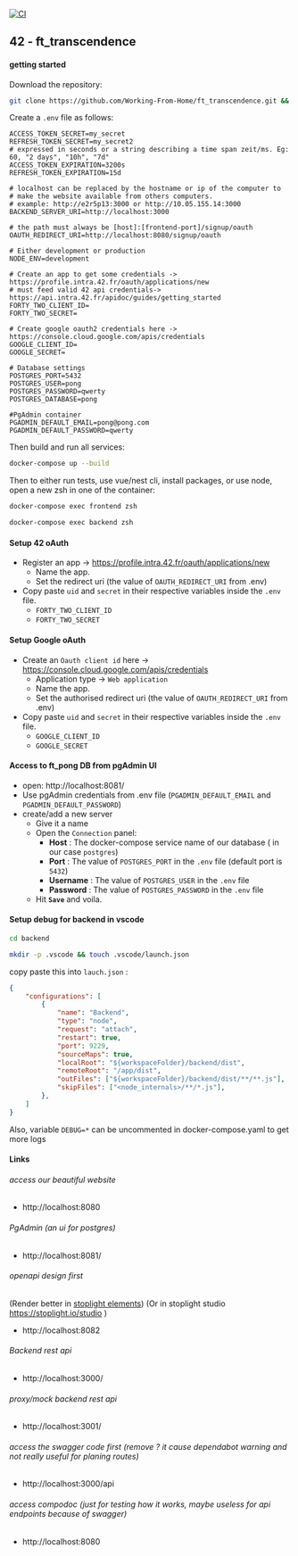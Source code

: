 [![CI](https://github.com/ggjulio/poc_dockerize_nestjs/actions/workflows/ci.yml/badge.svg)](https://github.com/ggjulio/poc_dockerize_nestjs/actions/workflows/ci.yml)


## 42 - ft_transcendence

#### getting started
Download the repository:
```bash
git clone https://github.com/Working-From-Home/ft_transcendence.git && cd ft_transcendence
```
Create a `.env` file as follows:
```
ACCESS_TOKEN_SECRET=my_secret
REFRESH_TOKEN_SECRET=my_secret2
# expressed in seconds or a string describing a time span zeit/ms. Eg: 60, "2 days", "10h", "7d"
ACCESS_TOKEN_EXPIRATION=3200s
REFRESH_TOKEN_EXPIRATION=15d

# localhost can be replaced by the hostname or ip of the computer to
# make the website available from others computers.
# example: http://e2r5p13:3000 or http://10.05.155.14:3000
BACKEND_SERVER_URI=http://localhost:3000

# the path must always be [host]:[frontend-port]/signup/oauth
OAUTH_REDIRECT_URI=http://localhost:8080/signup/oauth

# Either development or production
NODE_ENV=development

# Create an app to get some credentials -> https://profile.intra.42.fr/oauth/applications/new
# must feed valid 42 api credentials-> https://api.intra.42.fr/apidoc/guides/getting_started
FORTY_TWO_CLIENT_ID=
FORTY_TWO_SECRET=

# Create google oauth2 credentials here -> https://console.cloud.google.com/apis/credentials
GOOGLE_CLIENT_ID=
GOOGLE_SECRET=

# Database settings
POSTGRES_PORT=5432
POSTGRES_USER=pong
POSTGRES_PASSWORD=qwerty
POSTGRES_DATABASE=pong

#PgAdmin container
PGADMIN_DEFAULT_EMAIL=pong@pong.com
PGADMIN_DEFAULT_PASSWORD=qwerty

```

Then build and run all services:
```bash
docker-compose up --build
```
Then to either run tests, use vue/nest cli, install packages, or use node,
open a new zsh in one of the container:
```bash
docker-compose exec frontend zsh
```
```bash
docker-compose exec backend zsh
```

#### Setup 42 oAuth
- Register an app -> https://profile.intra.42.fr/oauth/applications/new
  - Name the app.
  - Set the redirect uri (the value of `OAUTH_REDIRECT_URI` from .env)
- Copy paste `uid` and `secret` in their respective variables inside the `.env` file.
  - `FORTY_TWO_CLIENT_ID`
  - `FORTY_TWO_SECRET`
#### Setup Google oAuth
- Create an `Oauth client id` here -> https://console.cloud.google.com/apis/credentials
	- Application type -> `Web application`
  - Name the app.
  - Set the authorised redirect uri (the value of `OAUTH_REDIRECT_URI` from .env)
- Copy paste `uid` and `secret` in their respective variables inside the `.env` file.
  - `GOOGLE_CLIENT_ID`
  - `GOOGLE_SECRET`

#### Access to ft_pong DB from pgAdmin UI
- open: http://localhost:8081/
- Use pgAdmin credentials from .env file (`PGADMIN_DEFAULT_EMAIL` and `PGADMIN_DEFAULT_PASSWORD`)
- create/add a new server
  - Give it a name
  - Open the `Connection` panel:
    - **Host** : The docker-compose service name of our database ( in our case `postgres`)
    - **Port** : The value of `POSTGRES_PORT` in the `.env` file (default port is `5432`)
    - **Username** : The value of `POSTGRES_USER` in the `.env` file
    - **Password** : The value of `POSTGRES_PASSWORD` in the `.env` file
  - Hit **`Save`** and voila.

#### Setup debug for backend in vscode
```bash
cd backend
```
```bash
mkdir -p .vscode && touch .vscode/launch.json
```
copy paste this into `lauch.json` :
```json
{
	"configurations": [
		{
			"name": "Backend",
			"type": "node",
			"request": "attach",
			"restart": true,
			"port": 9229,
			"sourceMaps": true,
			"localRoot": "${workspaceFolder}/backend/dist",
			"remoteRoot": "/app/dist",
			"outFiles": ["${workspaceFolder}/backend/dist/**/**.js"],
			"skipFiles": ["<node_internals>/**/*.js"],
		},
	]
}
```

Also, variable `DEBUG=*` can be uncommented in docker-compose.yaml to get more logs

#### Links
###### access our beautiful website
- http://localhost:8080
###### PgAdmin (an ui for postgres)
- http://localhost:8081/
###### openapi design first
(Render better in [stoplight elements](https://elements-demo.stoplight.io/?spec=https://raw.githubusercontent.com/Working-From-Home/ft_transcendence/main/reference/api.oas3.yaml#/))
(Or in stoplight studio https://stoplight.io/studio )
- http://localhost:8082
###### Backend rest api
- http://localhost:3000/
###### proxy/mock backend rest api
- http://localhost:3001/
###### access the swagger code first (remove ? it cause dependabot warning and not really useful for planing routes)
- http://localhost:3000/api

###### access compodoc (just for testing how it works, maybe useless for api endpoints because of swagger)
- http://localhost:8080
